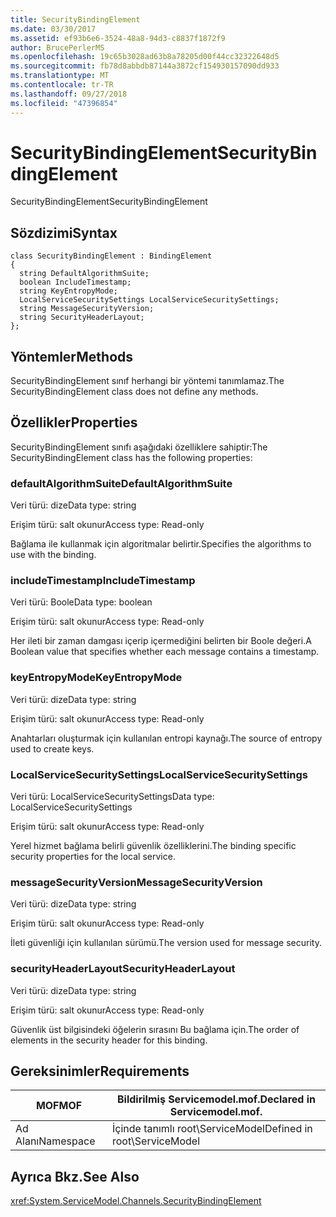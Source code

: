 ```yaml
---
title: SecurityBindingElement
ms.date: 03/30/2017
ms.assetid: ef93b6e6-3524-48a8-94d3-c8837f1872f9
author: BrucePerlerMS
ms.openlocfilehash: 19c65b3028ad63b8a78205d00f44cc32322648d5
ms.sourcegitcommit: fb78d8abbdb87144a3872cf154930157090dd933
ms.translationtype: MT
ms.contentlocale: tr-TR
ms.lasthandoff: 09/27/2018
ms.locfileid: "47396854"
---
```

# <a name="securitybindingelement"></a><span data-ttu-id="d0401-102">SecurityBindingElement</span><span class="sxs-lookup"><span data-stu-id="d0401-102">SecurityBindingElement</span></span>
<span data-ttu-id="d0401-103">SecurityBindingElement</span><span class="sxs-lookup"><span data-stu-id="d0401-103">SecurityBindingElement</span></span>  
  
## <a name="syntax"></a><span data-ttu-id="d0401-104">Sözdizimi</span><span class="sxs-lookup"><span data-stu-id="d0401-104">Syntax</span></span>  
  
```  
class SecurityBindingElement : BindingElement  
{  
  string DefaultAlgorithmSuite;  
  boolean IncludeTimestamp;  
  string KeyEntropyMode;  
  LocalServiceSecuritySettings LocalServiceSecuritySettings;  
  string MessageSecurityVersion;  
  string SecurityHeaderLayout;  
};  
```  
  
## <a name="methods"></a><span data-ttu-id="d0401-105">Yöntemler</span><span class="sxs-lookup"><span data-stu-id="d0401-105">Methods</span></span>  
 <span data-ttu-id="d0401-106">SecurityBindingElement sınıf herhangi bir yöntemi tanımlamaz.</span><span class="sxs-lookup"><span data-stu-id="d0401-106">The SecurityBindingElement class does not define any methods.</span></span>  
  
## <a name="properties"></a><span data-ttu-id="d0401-107">Özellikler</span><span class="sxs-lookup"><span data-stu-id="d0401-107">Properties</span></span>  
 <span data-ttu-id="d0401-108">SecurityBindingElement sınıfı aşağıdaki özelliklere sahiptir:</span><span class="sxs-lookup"><span data-stu-id="d0401-108">The SecurityBindingElement class has the following properties:</span></span>  
  
### <a name="defaultalgorithmsuite"></a><span data-ttu-id="d0401-109">defaultAlgorithmSuite</span><span class="sxs-lookup"><span data-stu-id="d0401-109">DefaultAlgorithmSuite</span></span>  
 <span data-ttu-id="d0401-110">Veri türü: dize</span><span class="sxs-lookup"><span data-stu-id="d0401-110">Data type: string</span></span>  
  
 <span data-ttu-id="d0401-111">Erişim türü: salt okunur</span><span class="sxs-lookup"><span data-stu-id="d0401-111">Access type: Read-only</span></span>  
  
 <span data-ttu-id="d0401-112">Bağlama ile kullanmak için algoritmalar belirtir.</span><span class="sxs-lookup"><span data-stu-id="d0401-112">Specifies the algorithms to use with the binding.</span></span>  
  
### <a name="includetimestamp"></a><span data-ttu-id="d0401-113">includeTimestamp</span><span class="sxs-lookup"><span data-stu-id="d0401-113">IncludeTimestamp</span></span>  
 <span data-ttu-id="d0401-114">Veri türü: Boole</span><span class="sxs-lookup"><span data-stu-id="d0401-114">Data type: boolean</span></span>  
  
 <span data-ttu-id="d0401-115">Erişim türü: salt okunur</span><span class="sxs-lookup"><span data-stu-id="d0401-115">Access type: Read-only</span></span>  
  
 <span data-ttu-id="d0401-116">Her ileti bir zaman damgası içerip içermediğini belirten bir Boole değeri.</span><span class="sxs-lookup"><span data-stu-id="d0401-116">A Boolean value that specifies whether each message contains a timestamp.</span></span>  
  
### <a name="keyentropymode"></a><span data-ttu-id="d0401-117">keyEntropyMode</span><span class="sxs-lookup"><span data-stu-id="d0401-117">KeyEntropyMode</span></span>  
 <span data-ttu-id="d0401-118">Veri türü: dize</span><span class="sxs-lookup"><span data-stu-id="d0401-118">Data type: string</span></span>  
  
 <span data-ttu-id="d0401-119">Erişim türü: salt okunur</span><span class="sxs-lookup"><span data-stu-id="d0401-119">Access type: Read-only</span></span>  
  
 <span data-ttu-id="d0401-120">Anahtarları oluşturmak için kullanılan entropi kaynağı.</span><span class="sxs-lookup"><span data-stu-id="d0401-120">The source of entropy used to create keys.</span></span>  
  
### <a name="localservicesecuritysettings"></a><span data-ttu-id="d0401-121">LocalServiceSecuritySettings</span><span class="sxs-lookup"><span data-stu-id="d0401-121">LocalServiceSecuritySettings</span></span>  
 <span data-ttu-id="d0401-122">Veri türü: LocalServiceSecuritySettings</span><span class="sxs-lookup"><span data-stu-id="d0401-122">Data type: LocalServiceSecuritySettings</span></span>  
  
 <span data-ttu-id="d0401-123">Erişim türü: salt okunur</span><span class="sxs-lookup"><span data-stu-id="d0401-123">Access type: Read-only</span></span>  
  
 <span data-ttu-id="d0401-124">Yerel hizmet bağlama belirli güvenlik özelliklerini.</span><span class="sxs-lookup"><span data-stu-id="d0401-124">The binding specific security properties for the local service.</span></span>  
  
### <a name="messagesecurityversion"></a><span data-ttu-id="d0401-125">messageSecurityVersion</span><span class="sxs-lookup"><span data-stu-id="d0401-125">MessageSecurityVersion</span></span>  
 <span data-ttu-id="d0401-126">Veri türü: dize</span><span class="sxs-lookup"><span data-stu-id="d0401-126">Data type: string</span></span>  
  
 <span data-ttu-id="d0401-127">Erişim türü: salt okunur</span><span class="sxs-lookup"><span data-stu-id="d0401-127">Access type: Read-only</span></span>  
  
 <span data-ttu-id="d0401-128">İleti güvenliği için kullanılan sürümü.</span><span class="sxs-lookup"><span data-stu-id="d0401-128">The version used for message security.</span></span>  
  
### <a name="securityheaderlayout"></a><span data-ttu-id="d0401-129">securityHeaderLayout</span><span class="sxs-lookup"><span data-stu-id="d0401-129">SecurityHeaderLayout</span></span>  
 <span data-ttu-id="d0401-130">Veri türü: dize</span><span class="sxs-lookup"><span data-stu-id="d0401-130">Data type: string</span></span>  
  
 <span data-ttu-id="d0401-131">Erişim türü: salt okunur</span><span class="sxs-lookup"><span data-stu-id="d0401-131">Access type: Read-only</span></span>  
  
 <span data-ttu-id="d0401-132">Güvenlik üst bilgisindeki öğelerin sırasını Bu bağlama için.</span><span class="sxs-lookup"><span data-stu-id="d0401-132">The order of elements in the security header for this binding.</span></span>  
  
## <a name="requirements"></a><span data-ttu-id="d0401-133">Gereksinimler</span><span class="sxs-lookup"><span data-stu-id="d0401-133">Requirements</span></span>  
  
|<span data-ttu-id="d0401-134">MOF</span><span class="sxs-lookup"><span data-stu-id="d0401-134">MOF</span></span>|<span data-ttu-id="d0401-135">Bildirilmiş Servicemodel.mof.</span><span class="sxs-lookup"><span data-stu-id="d0401-135">Declared in Servicemodel.mof.</span></span>|  
|---------|-----------------------------------|  
|<span data-ttu-id="d0401-136">Ad Alanı</span><span class="sxs-lookup"><span data-stu-id="d0401-136">Namespace</span></span>|<span data-ttu-id="d0401-137">İçinde tanımlı root\ServiceModel</span><span class="sxs-lookup"><span data-stu-id="d0401-137">Defined in root\ServiceModel</span></span>|  
  
## <a name="see-also"></a><span data-ttu-id="d0401-138">Ayrıca Bkz.</span><span class="sxs-lookup"><span data-stu-id="d0401-138">See Also</span></span>  
 <xref:System.ServiceModel.Channels.SecurityBindingElement>
